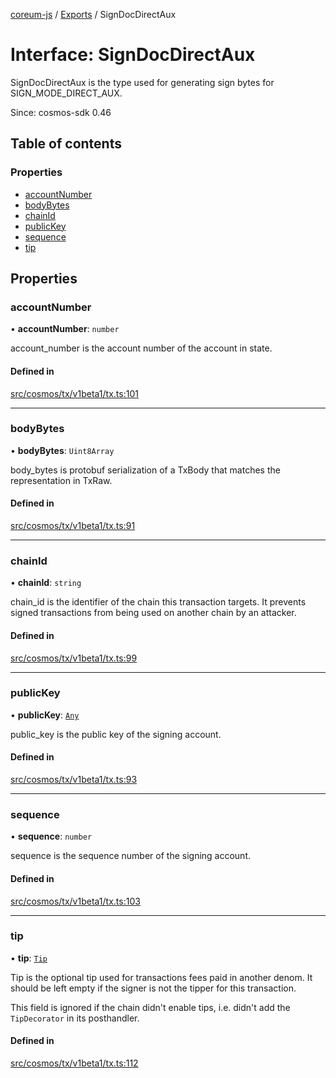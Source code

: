 [coreum-js](../README.md) / [Exports](../modules.md) / SignDocDirectAux

# Interface: SignDocDirectAux

SignDocDirectAux is the type used for generating sign bytes for
SIGN_MODE_DIRECT_AUX.

Since: cosmos-sdk 0.46

## Table of contents

### Properties

- [accountNumber](SignDocDirectAux.md#accountnumber)
- [bodyBytes](SignDocDirectAux.md#bodybytes)
- [chainId](SignDocDirectAux.md#chainid)
- [publicKey](SignDocDirectAux.md#publickey)
- [sequence](SignDocDirectAux.md#sequence)
- [tip](SignDocDirectAux.md#tip)

## Properties

### accountNumber

• **accountNumber**: `number`

account_number is the account number of the account in state.

#### Defined in

[src/cosmos/tx/v1beta1/tx.ts:101](https://github.com/PyramydLabs/coreum-js/blob/75debec/src/cosmos/tx/v1beta1/tx.ts#L101)

___

### bodyBytes

• **bodyBytes**: `Uint8Array`

body_bytes is protobuf serialization of a TxBody that matches the
representation in TxRaw.

#### Defined in

[src/cosmos/tx/v1beta1/tx.ts:91](https://github.com/PyramydLabs/coreum-js/blob/75debec/src/cosmos/tx/v1beta1/tx.ts#L91)

___

### chainId

• **chainId**: `string`

chain_id is the identifier of the chain this transaction targets.
It prevents signed transactions from being used on another chain by an
attacker.

#### Defined in

[src/cosmos/tx/v1beta1/tx.ts:99](https://github.com/PyramydLabs/coreum-js/blob/75debec/src/cosmos/tx/v1beta1/tx.ts#L99)

___

### publicKey

• **publicKey**: [`Any`](../modules/internal_.md#any)

public_key is the public key of the signing account.

#### Defined in

[src/cosmos/tx/v1beta1/tx.ts:93](https://github.com/PyramydLabs/coreum-js/blob/75debec/src/cosmos/tx/v1beta1/tx.ts#L93)

___

### sequence

• **sequence**: `number`

sequence is the sequence number of the signing account.

#### Defined in

[src/cosmos/tx/v1beta1/tx.ts:103](https://github.com/PyramydLabs/coreum-js/blob/75debec/src/cosmos/tx/v1beta1/tx.ts#L103)

___

### tip

• **tip**: [`Tip`](../modules.md#tip)

Tip is the optional tip used for transactions fees paid in another denom.
It should be left empty if the signer is not the tipper for this
transaction.

This field is ignored if the chain didn't enable tips, i.e. didn't add the
`TipDecorator` in its posthandler.

#### Defined in

[src/cosmos/tx/v1beta1/tx.ts:112](https://github.com/PyramydLabs/coreum-js/blob/75debec/src/cosmos/tx/v1beta1/tx.ts#L112)
